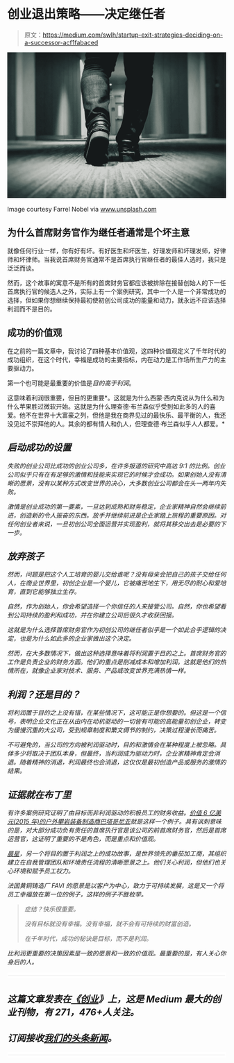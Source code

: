 # 创业退出策略——决定继任者

> 原文：<https://medium.com/swlh/startup-exit-strategies-deciding-on-a-successor-acf1fabaced>

![](img/bbaf5a5fed0adb7ca78fd87bce8ad1ea.png)

Image courtesy Farrel Nobel via www.unsplash.com

## 为什么首席财务官作为继任者通常是个坏主意

就像任何行业一样，你有好有坏。有好医生和坏医生，好理发师和坏理发师，好律师和坏律师。当我说首席财务官通常不是首席执行官继任者的最佳人选时，我只是泛泛而谈。

然而，这个故事的寓意不是所有的首席财务官都应该被排除在接替创始人的下一任首席执行官的候选人之外，实际上有一个案例研究，其中一个人是一个非常成功的选择，但如果你想继续保持最初使初创公司成功的能量和动力，就永远不应该选择利润而不是目的。

## 成功的价值观

在之前的一篇文章中，我讨论了四种基本价值观，这四种价值观定义了千年时代的成功组织，在这个时代，幸福是成功的主要指标，内在动力是工作场所生产力的主要驱动力。

第一个也可能是最重要的价值是*目的高于利润*。

这意味着利润很重要，但目的更重要*。这就是为什么西蒙·西内克说从为什么和为什么苹果胜过微软开始。这就是为什么理查德·布兰森似乎受到如此多的人的喜爱。他不在世界十大富豪之列，但他是我在商界见过的最快乐、最平衡的人，我还没见过不崇拜他的人。其余的都有情人和仇人，但理查德·布兰森似乎人人都爱。*

## *启动成功的设置*

*失败的创业公司比成功的创业公司多，在许多报道的研究中高达 9:1 的比例。创业公司似乎只有在有足够的激情和技能来实现它的时候才会成功。如果创始人没有清晰的愿景，没有以某种方式改变世界的决心，大多数创业公司都会在头一两年内失败。*

*激情是创业成功的第一要素，一旦达到成熟和财务稳定，企业家精神自然会继续前进，创造新的令人振奋的东西。放手并继续前进是企业家踏上旅程的重要原因。对任何创业者来说，一旦初创公司全面运营并实现盈利，就将其移交出去是必要的下一步。*

## *放弃孩子*

*然而，问题是把这个人工培育的婴儿交给谁呢？没有母亲会把自己的孩子交给任何人，在商业世界里，初创企业是一个婴儿，它被痛苦地生下，用无尽的耐心和爱培育，直到它能够独立生存。*

*自然，作为创始人，你会希望选择一个你信任的人来接管公司。自然，你也希望看到公司持续的盈利和成功，并在你建立公司后很久才收获回报。*

*这就是为什么选择首席财务官作为初创公司的继任者似乎是一个如此合乎逻辑的决定，也是为什么如此多的企业家做出这个决定。*

*然而，在大多数情况下，做出这种选择意味着将利润置于目的之上。首席财务官的工作是负责企业的财务方面。他们的重点是削减成本和增加利润。这就是他们的热情所在，就像企业家对技术、服务、产品或改变世界充满热情一样。*

## *利润？还是目的？*

*将利润置于目的之上没有错，在某些情况下，这可能正是你想要的。但这是一个信号，表明企业文化正在从由内在动机驱动的一切皆有可能的高能量初创企业，转变为缓慢沉重的大公司，受到规章制度和繁文缛节的制约，决策过程漫长而痛苦。*

*不可避免的，当公司的方向被利润驱动时，目的和激情会在某种程度上被忽略。具体多少将取决于团队本身，但最终，当利润成为驱动力时，企业家精神肯定会消退。随着精神的消退，利润最终也会消退，这仅仅是最初创造产品或服务的激情的结果。*

## *证据就在布丁里*

*有许多案例研究证明了由目标而非利润驱动的积极员工的财务收益。[价值 6 亿美元(2015 年)的户外攀岩装备制造商巴塔哥尼亚](https://www.fastcompany.com/3026713/how-patagonias-new-ceo-is-increasing-profits-while-trying-to-save-the-world)就是这样一个例子。具有讽刺意味的是，对大部分成功负有责任的首席执行官是该公司的前首席财务官，然后是首席运营官，这证明了重要的不是角色，而是重点和价值观。*

*[晨星](http://morningstarco.com/index.cgi?Page=Self-Management)，另一个将目的置于利润之上的成功故事，是世界领先的番茄加工商，其组织建立在自我管理团队和环境责任流程的清晰愿景之上。他们关心利润，但他们也关心环境和赋予员工权力。*

*法国黄铜铸造厂 FAVI 的愿景是以客户为中心，致力于可持续发展，这是又一个将员工幸福放在第一位的例子，这样的例子不胜枚举。*

> *症结？快乐很重要。*
> 
> *没有目标就没有幸福。没有幸福，就不会有可持续的财富创造。*
> 
> *在千年时代，成功的秘诀是目标，而不是利润。*

*比利润更重要的决策因素是一致的愿景和一致的价值观。最重要的是，有人关心你身后的人。*

*![](img/731acf26f5d44fdc58d99a6388fe935d.png)*

## *这篇文章发表在[《创业](https://medium.com/swlh)》上，这是 Medium 最大的创业刊物，有 271，476+人关注。*

## *订阅接收[我们的头条新闻](http://growthsupply.com/the-startup-newsletter/)。*

*![](img/731acf26f5d44fdc58d99a6388fe935d.png)*
